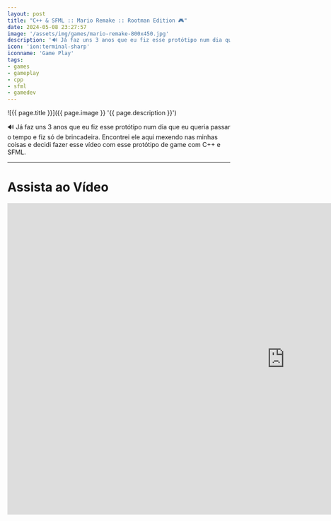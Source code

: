 ```yaml
---
layout: post
title: "C++ & SFML :: Mario Remake :: Rootman Edition 🎮"
date: 2024-05-08 23:27:57
image: '/assets/img/games/mario-remake-800x450.jpg'
description: '🔊 Já faz uns 3 anos que eu fiz esse protótipo num dia que eu queria passar o tempo e fiz só de brincadeira.'
icon: 'ion:terminal-sharp'
iconname: 'Game Play'
tags:
- games
- gameplay
- cpp
- sfml
- gamedev
---
```


<script>
  window.location = 'https://youtu.be/xJo_Owrebgo';
</script>

![{{ page.title }}]({{ page.image }} '{{ page.description }}')

🔊 Já faz uns 3 anos que eu fiz esse protótipo num dia que eu queria passar o tempo e fiz só de brincadeira. Encontrei ele aqui mexendo nas minhas coisas e decidi fazer esse vídeo com esse protótipo de game com C++ e SFML.

---

# Assista ao Vídeo

<iframe width="1253" height="705" src="https://www.youtube.com/embed/xJo_Owrebgo" title="YouTube video player" frameborder="0" allow="accelerometer; autoplay; clipboard-write; encrypted-media; gyroscope; picture-in-picture" allowfullscreen></iframe>
